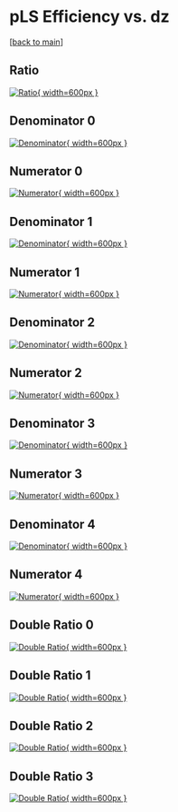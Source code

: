 # pLS Efficiency vs. dz

[[back to main](./)]



## Ratio

[![Ratio](../mtv/var/pLS_vtr_13_0_eff_dz.png){ width=600px }](../mtv/var/pLS_vtr_13_0_eff_dz.pdf)

## Denominator 0

[![Denominator](../mtv/den/pLS_vtr_13_0_eff_dz_den0.png){ width=600px }](../mtv/den/pLS_vtr_13_0_eff_dz_den0.pdf)

## Numerator 0

[![Numerator](../mtv/num/pLS_vtr_13_0_eff_dz_num0.png){ width=600px }](../mtv/num/pLS_vtr_13_0_eff_dz_num0.pdf)

## Denominator 1

[![Denominator](../mtv/den/pLS_vtr_13_0_eff_dz_den1.png){ width=600px }](../mtv/den/pLS_vtr_13_0_eff_dz_den1.pdf)

## Numerator 1

[![Numerator](../mtv/num/pLS_vtr_13_0_eff_dz_num1.png){ width=600px }](../mtv/num/pLS_vtr_13_0_eff_dz_num1.pdf)

## Denominator 2

[![Denominator](../mtv/den/pLS_vtr_13_0_eff_dz_den2.png){ width=600px }](../mtv/den/pLS_vtr_13_0_eff_dz_den2.pdf)

## Numerator 2

[![Numerator](../mtv/num/pLS_vtr_13_0_eff_dz_num2.png){ width=600px }](../mtv/num/pLS_vtr_13_0_eff_dz_num2.pdf)

## Denominator 3

[![Denominator](../mtv/den/pLS_vtr_13_0_eff_dz_den3.png){ width=600px }](../mtv/den/pLS_vtr_13_0_eff_dz_den3.pdf)

## Numerator 3

[![Numerator](../mtv/num/pLS_vtr_13_0_eff_dz_num3.png){ width=600px }](../mtv/num/pLS_vtr_13_0_eff_dz_num3.pdf)

## Denominator 4

[![Denominator](../mtv/den/pLS_vtr_13_0_eff_dz_den4.png){ width=600px }](../mtv/den/pLS_vtr_13_0_eff_dz_den4.pdf)

## Numerator 4

[![Numerator](../mtv/num/pLS_vtr_13_0_eff_dz_num4.png){ width=600px }](../mtv/num/pLS_vtr_13_0_eff_dz_num4.pdf)

## Double Ratio 0

[![Double Ratio](../mtv/ratio/pLS_vtr_13_0_eff_dz_ratio0.png){ width=600px }](../mtv/ratio/pLS_vtr_13_0_eff_dz_ratio0.pdf)

## Double Ratio 1

[![Double Ratio](../mtv/ratio/pLS_vtr_13_0_eff_dz_ratio1.png){ width=600px }](../mtv/ratio/pLS_vtr_13_0_eff_dz_ratio1.pdf)

## Double Ratio 2

[![Double Ratio](../mtv/ratio/pLS_vtr_13_0_eff_dz_ratio2.png){ width=600px }](../mtv/ratio/pLS_vtr_13_0_eff_dz_ratio2.pdf)

## Double Ratio 3

[![Double Ratio](../mtv/ratio/pLS_vtr_13_0_eff_dz_ratio3.png){ width=600px }](../mtv/ratio/pLS_vtr_13_0_eff_dz_ratio3.pdf)

